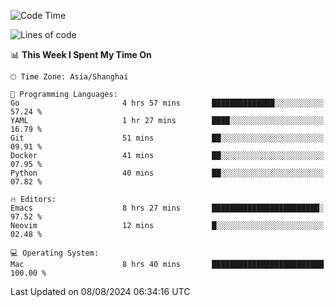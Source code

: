 <!--START_SECTION:waka-->
![Code Time](http://img.shields.io/badge/Code%20Time-2%2C119%20hrs%2014%20mins-blue)

![Lines of code](https://img.shields.io/badge/From%20Hello%20World%20I%27ve%20Written-308.0%20thousand%20lines%20of%20code-blue)

📊 **This Week I Spent My Time On** 

```text
🕑︎ Time Zone: Asia/Shanghai

💬 Programming Languages: 
Go                       4 hrs 57 mins       ██████████████░░░░░░░░░░░   57.24 % 
YAML                     1 hr 27 mins        ████░░░░░░░░░░░░░░░░░░░░░   16.79 % 
Git                      51 mins             ██░░░░░░░░░░░░░░░░░░░░░░░   09.91 % 
Docker                   41 mins             ██░░░░░░░░░░░░░░░░░░░░░░░   07.95 % 
Python                   40 mins             ██░░░░░░░░░░░░░░░░░░░░░░░   07.82 % 

🔥 Editors: 
Emacs                    8 hrs 27 mins       ████████████████████████░   97.52 % 
Neovim                   12 mins             █░░░░░░░░░░░░░░░░░░░░░░░░   02.48 % 

💻 Operating System: 
Mac                      8 hrs 40 mins       █████████████████████████   100.00 % 
```


 Last Updated on 08/08/2024 06:34:16 UTC
<!--END_SECTION:waka-->
